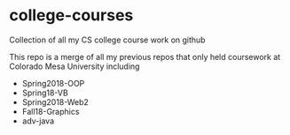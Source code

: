 # college-courses
Collection of all my CS college course work on github

This repo is a merge of all my previous repos that only held coursework at Colorado Mesa University including
 - Spring2018-OOP
 - Spring18-VB
 - Spring2018-Web2
 - Fall18-Graphics
 - adv-java
